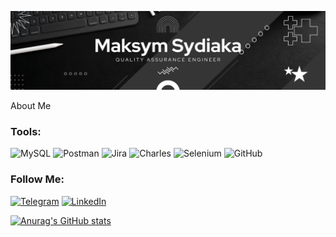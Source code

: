 [![Header](https://github.com/Sydiaka32/Sydiaka32/blob/main/assets/Maksym%20Sydiaka.png)](https://www.linkedin.com/in/maksym-sydiaka-25985424a/)

About Me


### Tools:
![MySQL](https://img.shields.io/badge/-MySQL-090909?style=for-the-badge&logo=MySQL&logoColor=#00758f)
![Postman](https://img.shields.io/badge/-Postman-090909?style=for-the-badge&logo=Postman&logoColor=#ff6c37)
![Jira](https://img.shields.io/badge/-Jira-090909?style=for-the-badge&logo=Jira&logoColor=#0052cc)
![Charles](https://img.shields.io/badge/-Charles-090909?style=for-the-badge&logo=Charles&logoColor=#2e7a8b)
![Selenium](https://img.shields.io/badge/-Selenium-090909?style=for-the-badge&logo=Selenium&logoColor=#00309c)
![GitHub](https://img.shields.io/badge/-GitHub-090909?style=for-the-badge&logo=GitHub&logoColor=E5D3FF)

### Follow Me:
[![Telegram](https://img.shields.io/badge/-Telegram-090909?style=for-the-badge&logo=telegram&logoColor=27A0D9)](https://t.me/Max_Sidyaka)
[![LinkedIn](https://img.shields.io/badge/-LinkedIn-090909?style=for-the-badge&logo=linkedin&logoColor=007BB6)](https://www.linkedin.com/in/maksym-sydiaka-25985424a/)

[![Anurag's GitHub stats](https://github-readme-stats.vercel.app/api?username=Sydiaka32&show_icons=true&theme=THEME_NAME=radical)](https://github.com/anuraghazra/github-readme-stats)